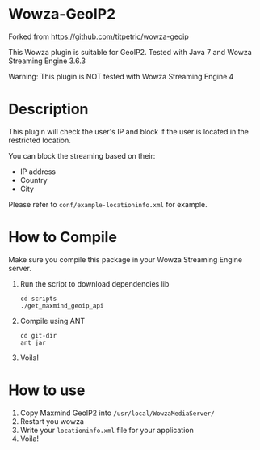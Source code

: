 # Wowza-GeoIP2

Forked from https://github.com/titpetric/wowza-geoip

This Wowza plugin is suitable for GeoIP2.
Tested with Java 7 and Wowza Streaming Engine 3.6.3

Warning: This plugin is NOT tested with Wowza Streaming Engine 4

# Description

This plugin will check the user's IP and block if the user is located in the restricted location.

You can block the streaming based on their:
- IP address
- Country
- City

Please refer to `conf/example-locationinfo.xml` for example.

# How to Compile

Make sure you compile this package in your Wowza Streaming Engine server.
 
1. Run the script to download dependencies lib
    ```
    cd scripts
    ./get_maxmind_geoip_api
    ``` 
2. Compile using ANT
    ```$bash
    cd git-dir
    ant jar
    ```
3. Voila!

# How to use

1. Copy Maxmind GeoIP2 into `/usr/local/WowzaMediaServer/`
2. Restart you wowza 
3. Write your `locationinfo.xml` file for your application
4. Voila!

